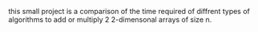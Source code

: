 this small project is a comparison of the time required of diffrent types of algorithms to add or multiply 2 2-dimensonal arrays of size n. 
